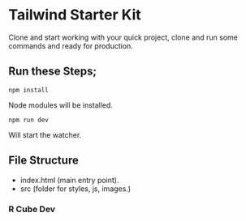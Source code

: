 # Tailwind Starter Kit

Clone and start working with your quick project, clone and run some commands and ready for production.

## Run these Steps;

`npm install`

Node modules will be installed.

`npm run dev`

Will start the watcher.

## File Structure

- index.html (main entry point).
- src (folder for styles, js, images.)

### R Cube Dev
